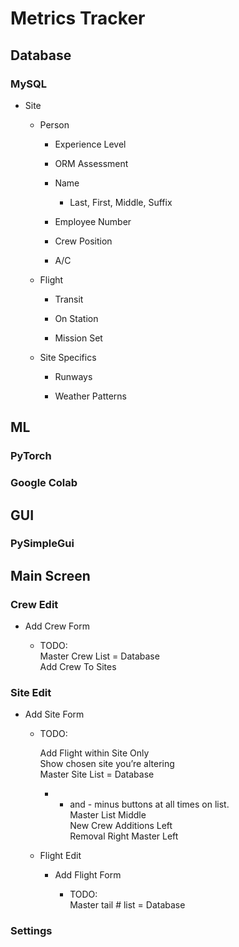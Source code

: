 # Metrics Tracker


## Database

### MySQL

- Site

	- Person

		- Experience Level

		- ORM Assessment

		- Name

			- Last, First, Middle, Suffix

		- Employee Number

		- Crew Position

		- A/C

	- Flight

		- Transit

		- On Station

		- Mission Set

	- Site Specifics

		- Runways

		- Weather Patterns

## ML

### PyTorch

### Google Colab

## GUI

### PySimpleGui

## Main Screen

### Crew Edit

- Add Crew Form

	- TODO:  
	  Master Crew List = Database  
	  Add Crew To Sites

### Site Edit

- Add Site Form

	- TODO:  
	  
	  Add Flight within Site Only  
	  Show chosen site you’re altering  
	  Master Site List = Database

		- + and - minus buttons at all times on list.   
		  Master List Middle  
		  New Crew Additions Left  
		  Removal Right Master Left

	- Flight Edit

		- Add Flight Form

			- TODO:   
			  Master tail # list = Database

### Settings

